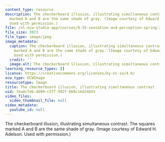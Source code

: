 ```yaml
---
content_type: resource
description: The checkerboard illusion, illustrating simultaneous contrast. The squares
  marked A and B are the same shade of gray. (Image courtesy of Edward H. Adelson.
  Used with permission.)
file: /ol-ocw-studio-app/courses/9-35-sensation-and-perception-spring-2009/7ea4cfeb4099c5ff992fb60c16d24b93_9-35s09-th.jpg
file_size: 3973
file_type: image/jpeg
image_metadata:
  caption: The checkerboard illusion, illustrating simultaneous contrast. The squares
    marked A and B are the same shade of gray. (Image courtesy of Edward H. Adelson.
    Used with permission.)
  credit: ''
  image-alt: The checkerboard illusion, illustrating simultaneous contrast.
learning_resource_types: []
license: https://creativecommons.org/licenses/by-nc-sa/4.0/
ocw_type: OCWImage
resourcetype: Image
title: The checkerboard illusion, illustrating simultaneous contrast
uid: 7ea4cfeb-4099-c5ff-992f-b60c16d24b93
video_files:
  video_thumbnail_file: null
video_metadata:
  youtube_id: null
---
```

The checkerboard illusion, illustrating simultaneous contrast. The squares marked A and B are the same shade of gray. (Image courtesy of Edward H. Adelson. Used with permission.)